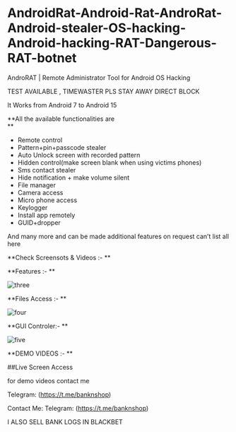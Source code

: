 # AndroidRat-Android-Rat-AndroRat-Android-stealer-OS-hacking-Android-hacking-RAT-Dangerous-RAT-botnet
AndroRAT | Remote Administrator Tool for Android OS Hacking
 
TEST AVAILABLE , TIMEWASTER PLS STAY AWAY DIRECT BLOCK                                                                                        

It Works from Android 7 to Android 15   
  
**All the available functionalities are                   
**          
        
- Remote control 
- Pattern+pin+passcode stealer
- Auto Unlock screen with recorded pattern
- Hidden control(make screen blank when using victims phones)
- Sms contact stealer 
- Hide notification + make volume silent
- File manager
- Camera access
- Micro phone access
- Keylogger
- Install app remotely
- GUID+dropper
  
And many more and can be made additional features on request can’t list all here


**Check Screensots & Videos  :-
**




**Features :-
**

![three](https://files.catbox.moe/hqtesi.jpg) 


**Files Access :-
**


![four](https://files.catbox.moe/ez7xsq.jpg) 


**GUI Controler:-
**

![five](https://files.catbox.moe/59m7rn.jpg) 


**DEMO VIDEOS :-
**
 
##Live Screen Access

for demo videos contact me

Telegram: (https://t.me/banknshop)





Contact Me:
Telegram: (https://t.me/banknshop)

I ALSO SELL BANK LOGS IN BLACKBET 

